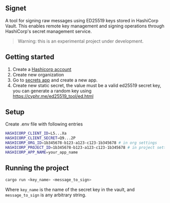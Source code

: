## Signet

A tool for signing raw messages using ED25519 keys stored in HashiCorp Vault. This enables remote key management and signing operations through HashiCorp's secret management service.

> Warning: this is an experimental project under development.

## Getting started

1. Create a [Hashicorp account](https://portal.cloud.hashicorp.com/sign-in)
2. Create new organization
3. Go to [secrets app](portal.cloud.hashicorp.com/services/secrets/apps) and create a new app.
4. Create new static secret, the value must be a valid ed25519 secret key, you can generate a random key using https://cyphr.me/ed25519_tool/ed.html

## Setup

Create .env file with following entries

```bash
HASHICORP_CLIENT_ID=L5...Xa
HASHICORP_CLIENT_SECRET=Q9...2P
HASHICORP_ORG_ID=1b345678-b123-a123-c123-1b345678 # in org settings
HASHICORP_PROJECT_ID=1b345678-b123-a123-c123-1b345678 # in project settings
HASHICORP_APP_NAME=your_app_name
```

## Running the project

```bash
cargo run <key_name> <message_to_sign>
```

Where `key_name` is the name of the secret key in the vault, and `message_to_sign` is any arbitrary string.
